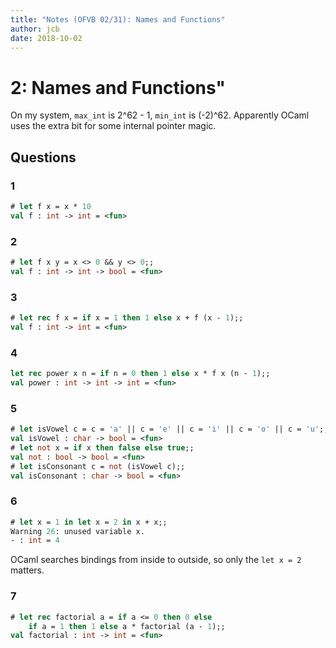```yaml
---
title: "Notes (OFVB 02/31): Names and Functions"
author: jcb
date: 2018-10-02
---
```


# 2: Names and Functions"
On my system, `max_int` is 2^62 - 1, `min_int` is (-2)^62. Apparently OCaml
uses the extra bit for some internal pointer magic.

## Questions

### 1

```ocaml
# let f x = x * 10
val f : int -> int = <fun>
```

### 2

```ocaml
# let f x y = x <> 0 && y <> 0;;
val f : int -> int -> bool = <fun>
```

### 3

```ocaml
# let rec f x = if x = 1 then 1 else x + f (x - 1);;
val f : int -> int = <fun>
```

### 4

```ocaml
let rec power x n = if n = 0 then 1 else x * f x (n - 1);;
val power : int -> int -> int = <fun>
```

### 5

```ocaml
# let isVowel c = c = 'a' || c = 'e' || c = 'i' || c = 'o' || c = 'u';;
val isVowel : char -> bool = <fun>
# let not x = if x then false else true;;
val not : bool -> bool = <fun>
# let isConsonant c = not (isVowel c);;
val isConsonant : char -> bool = <fun>
```

### 6

```ocaml
# let x = 1 in let x = 2 in x + x;;
Warning 26: unused variable x.
- : int = 4
```

OCaml searches bindings from inside to outside, so only the `let x = 2` matters.

### 7

```ocaml
# let rec factorial a = if a <= 0 then 0 else
    if a = 1 then 1 else a * factorial (a - 1);;
val factorial : int -> int = <fun>
```



